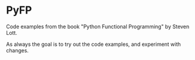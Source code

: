 # PyFP

Code examples from the book "Python Functional Programming" by Steven Lott.

As always the goal is to try out the code examples, and experiment with changes.

